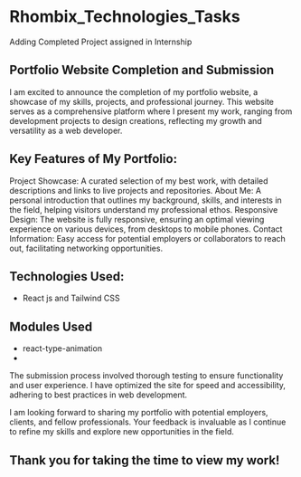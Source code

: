 # Rhombix_Technologies_Tasks
 Adding Completed Project assigned in Internship

## Portfolio Website Completion and Submission
I am excited to announce the completion of my portfolio website, a showcase of my skills, projects, and professional journey. This website serves as a comprehensive platform where I present my work, ranging from development projects to design creations, reflecting my growth and versatility as a web developer.

## Key Features of My Portfolio:

Project Showcase: A curated selection of my best work, with detailed descriptions and links to live projects and repositories.
About Me: A personal introduction that outlines my background, skills, and interests in the field, helping visitors understand my professional ethos.
Responsive Design: The website is fully responsive, ensuring an optimal viewing experience on various devices, from desktops to mobile phones.
Contact Information: Easy access for potential employers or collaborators to reach out, facilitating networking opportunities.

## Technologies Used:
- React js and Tailwind CSS

## Modules Used
- react-type-animation
- 
The submission process involved thorough testing to ensure functionality and user experience. I have optimized the site for speed and accessibility, adhering to best practices in web development.

I am looking forward to sharing my portfolio with potential employers, clients, and fellow professionals. Your feedback is invaluable as I continue to refine my skills and explore new opportunities in the field.

## Thank you for taking the time to view my work!
